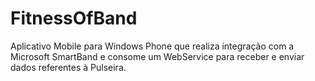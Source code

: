 # FitnessOfBand
Aplicativo Mobile para Windows Phone que realiza integração com a Microsoft SmartBand e consome um WebService para receber e enviar dados referentes à Pulseira.
